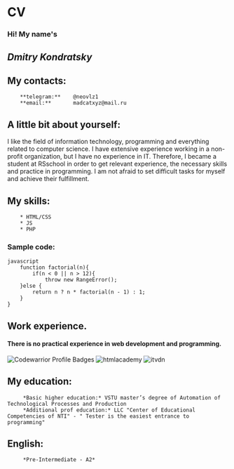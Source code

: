 
# **CV**

### **Hi! My name's** 
##              *Dmitry Kondratsky*

## **My contacts:** 
        **telegram:**    @neovlz1 
        **email:**       madcatxyz@mail.ru

## **A little bit about yourself:**
I like the field of information technology, programming and everything related to computer science. I have extensive experience working in a non-profit organization, but I have no experience in IT. Therefore, I became a student at RSschool in order to get relevant experience, the necessary skills and practice in programming. I am not afraid to set difficult tasks for myself and achieve their fulfillment.

## **My skills:** 
        * HTML/CSS  
	    * JS
	    * PHP 

### **Sample code:**

    javascript
        function factorial(n){
            if(n < 0 || n > 12){
                throw new RangeError();
        }else {
            return n ? n * factorial(n - 1) : 1;
        }
    }   

## **Work experience.**
#### There is no practical experience in web development and programming.
![Codewarrior Profile Badges](https://www.codewars.com/users/dkondr/badges/small)
![htmlacademy](https://htmlacademy.ru/profile/dkondr)
![itvdn](https://testprovider.com/ru/search-certificate/tp55307520)

## **My education:**
         *Basic higher education:* VSTU master’s degree of Automation of Technological Processes and Production
		 *Additional prof education:* LLC "Center of Educational Competencies of NTI" - " Tester is the easiest entrance to programming"

## **English:** 
         *Pre-Intermediate - A2*